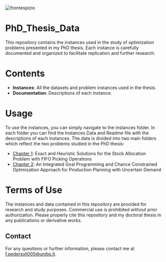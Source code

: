 
![frontespizio](https://github.com/user-attachments/assets/b987c500-c785-46c2-bc8c-e8b26a7d9305)


# PhD_Thesis_Data
This repository contains the instances used in the study of optimization problems presented in my PhD thesis. 
Each instance is carefully documented and organized to facilitate replication and further research.

# Contents
- **Instances**: All the datasets and problem instances used in the thesis.
- **Documentation**: Descriptions of each instance.

# Usage
To use the instances, you can simply navigate to the instances folder. 
In each folder you can find the Instances Data and Readme file with the descriptions of each instances.
The data is divided into two main folders which reflect the two problems studied in the PhD thesis:
-  [Chapter 1](https://github.com/Fepeder/PhD_Thesis_Data/tree/5b4ccf8c946121020e02e42c0f2c68a53ecffd06/Chapter%201): Exact and Heuristic Solutions for the Stock Allocation Problem with FIFO Picking Operations
-  [Chapter 2](https://github.com/Fepeder/PhD_Thesis_Data/tree/5b4ccf8c946121020e02e42c0f2c68a53ecffd06/Chapter%202): An Integrated Goal Programming and Chance Constrained Optimization Approach for Production Planning with Uncertain Demand

# Terms of Use
The instances and data contained in this repository are provided for research and study purposes.
Commercial use is prohibited without prior authorization.
Please properly cite this repository and my doctoral thesis in any publications or derivative works.

## Contact
For any questions or further information, please contact me at f.pedersoli005@unibs.it.


